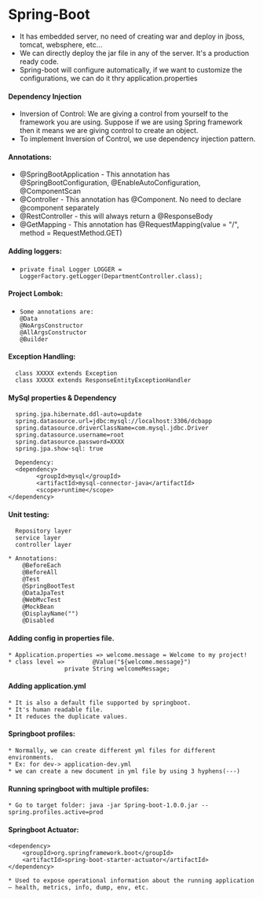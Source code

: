 # Spring-Boot
* It has embedded server, no need of creating war and deploy in jboss, tomcat, websphere, etc...
* We can directly deploy the jar file in any of the server. It's a production ready code.
* Spring-boot will configure automatically, if we want to customize the configurations, we can do it thry application.properties    

#### Dependency Injection
* Inversion of Control: We are giving a control from yourself to the framework you are using. Suppose if we are using Spring framework then it means we are giving control to create an object.  
* To implement Inversion of Control, we use dependency injection pattern. 

#### Annotations:
* @SpringBootApplication - This annotation has @SpringBootConfiguration, @EnableAutoConfiguration, @ComponentScan   
* @Controller - This annotation has @Component. No need to declare @component separately  
* @RestController - this will always return a @ResponseBody
* @GetMapping - This annotation has @RequestMapping(value = "/", method = RequestMethod.GET)


#### Adding loggers:
*     private final Logger LOGGER = LoggerFactory.getLogger(DepartmentController.class);

#### Project Lombok:
*     Some annotations are:
      @Data
      @NoArgsConstructor
      @AllArgsConstructor
      @Builder

#### Exception Handling:
      class XXXXX extends Exception
      class XXXXX extends ResponseEntityExceptionHandler
      
#### MySql properties & Dependency
      spring.jpa.hibernate.ddl-auto=update
      spring.datasource.url=jdbc:mysql://localhost:3306/dcbapp
      spring.datasource.driverClassName=com.mysql.jdbc.Driver
      spring.datasource.username=root
      spring.datasource.password=XXXX
      spring.jpa.show-sql: true
      
      Dependency:
      <dependency>
            <groupId>mysql</groupId>
            <artifactId>mysql-connector-java</artifactId>
            <scope>runtime</scope>
	</dependency>

#### Unit testing:
      Repository layer
      service layer
      controller layer 
      
	* Annotations:
		@BeforeEach		
		@BeforeAll		
		@Test		
		@SpringBootTest			
		@DataJpaTest		
		@WebMvcTest		
		@MockBean	
		@DisplayName("")
		@Disabled
	
#### Adding config in properties file.
	* Application.properties => welcome.message = Welcome to my project!
	* class level =>        @Value("${welcome.message}")
    				private String welcomeMessage;
				
#### Adding application.yml
	* It is also a default file supported by springboot.	
	* It's human readable file.	
	* It reduces the duplicate values.	

#### Springboot profiles:
	* Normally, we can create different yml files for different environments. 
	* Ex: for dev-> application-dev.yml
	* we can create a new document in yml file by using 3 hyphens(---)

#### Running springboot with multiple profiles:
	* Go to target folder: java -jar Spring-boot-1.0.0.jar --spring.profiles.active=prod

#### Springboot Actuator:
	<dependency>
	    <groupId>org.springframework.boot</groupId>
	    <artifactId>spring-boot-starter-actuator</artifactId>
	</dependency>
	
	* Used to expose operational information about the running application — health, metrics, info, dump, env, etc.
	
